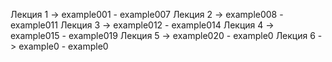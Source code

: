 

Лекция 1 -> example001 - example007
Лекция 2 -> example008 - example011
Лекция 3 -> example012 - example014
Лекция 4 -> example015 - example019
Лекция 5 -> example020 - example0
Лекция 6 -> example0 - example0
